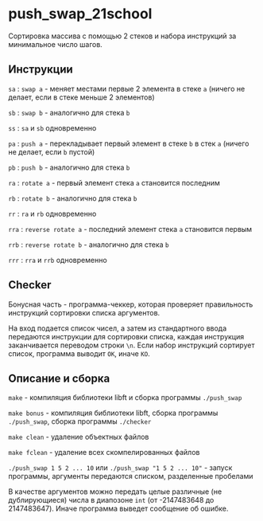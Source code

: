 # push_swap_21school

Сортировка массива с помощью 2 стеков и набора инструкций за минимальное число шагов.

## Инструкции

```sa``` : ```swap a``` - меняет местами первые 2 элемента в стеке ```а``` (ничего не делает, если в стеке меньше 2 элементов)

```sb``` : ```swap b``` - аналогично для стека ```b```

```ss``` : ```sa``` и ```sb``` одновременно

```pa``` : ```push a``` - перекладывает первый элемент в стеке ```b``` в стек ```a``` (ничего не делает, если ```b``` пустой)

```pb``` : ```push b``` - аналогично для стека ```b```

```ra``` : ```rotate a``` - первый элемент стека ```a``` становится последним

```rb``` : ```rotate b``` - аналогично для стека ```b```

```rr``` : ```ra``` и ```rb``` одновременно

```rra``` : ```reverse rotate a``` - последний элемент стека ```a``` становится первым

```rrb``` : ```reverse rotate b``` - аналогично для стека ```b```

```rrr``` : ```rra``` и ```rrb``` одновременно

## Checker

Бонусная часть - программа-чеккер, которая проверяет правильность инструкций сортировки списка аргументов.

На вход подается список чисел, а затем из стандартного ввода передаются инструкции для сортировки списка, каждая инструкция заканчивается переводом строки ```\n```.
Если набор инструкций сортирует список, программа выводит ```OK```, иначе ```KO```.

## Описание и сборка

```make``` - компиляция библиотеки libft и сборка программы ```./push_swap```

```make bonus``` - компиляция библиотеки libft, сборка программы ```./push_swap```, сборка программы ```./checker```

```make clean``` - удаление объектных файлов

```make fclean``` - удаление всех скомпелированных файлов

```./push_swap 1 5 2 ... 10``` или ```./push_swap "1 5 2 ... 10"``` - запуск программы, аргументы передаются списком, разделенные пробелами

В качестве аргументов можно передать целые различные (не дублирующиеся) числа в диапозоне ```int``` (от -2147483648 до 2147483647). Иначе программа выведет
сообщение об ошибке.
